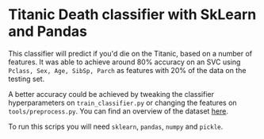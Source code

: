 # Titanic Death classifier with SkLearn and Pandas
This classifier will predict if you'd die on the Titanic, based on a number of features. It was able to achieve around 80% accuracy on an SVC using `Pclass, Sex, Age, SibSp, Parch` as features with 20% of the data on the testing set. 

A better accuracy could be achieved by tweaking the classifier hyperparameters on `train_classifier.py` or changing the features on `tools/preprocess.py`. You can find an overview of the dataset [here](http://campus.lakeforest.edu/frank/FILES/MLFfiles/Bio150/Titanic/TitanicMETA.pdf).

To run this scrips you will need `sklearn`, `pandas`, `numpy` and `pickle`.

